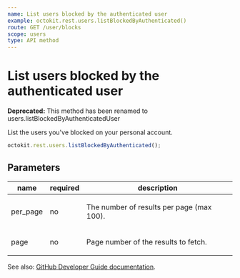 ```yaml
---
name: List users blocked by the authenticated user
example: octokit.rest.users.listBlockedByAuthenticated()
route: GET /user/blocks
scope: users
type: API method
---
```


# List users blocked by the authenticated user

**Deprecated:** This method has been renamed to users.listBlockedByAuthenticatedUser

List the users you've blocked on your personal account.

```js
octokit.rest.users.listBlockedByAuthenticated();
```

## Parameters

<table>
  <thead>
    <tr>
      <th>name</th>
      <th>required</th>
      <th>description</th>
    </tr>
  </thead>
  <tbody>
    <tr><td>per_page</td><td>no</td><td>

The number of results per page (max 100).

</td></tr>
<tr><td>page</td><td>no</td><td>

Page number of the results to fetch.

</td></tr>
  </tbody>
</table>

See also: [GitHub Developer Guide documentation](https://docs.github.com/rest/reference/users#list-users-blocked-by-the-authenticated-user).
